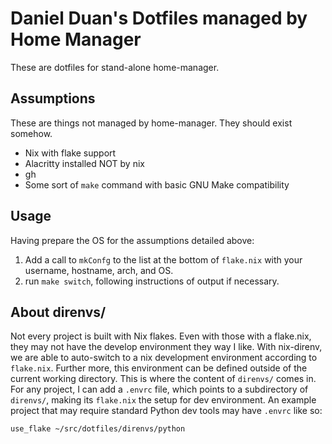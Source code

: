 # Daniel Duan's Dotfiles managed by Home Manager

These are dotfiles for stand-alone home-manager.

## Assumptions

These are things not managed by home-manager. They should exist somehow.

- Nix with flake support
- Alacritty installed NOT by nix
- gh
- Some sort of `make` command with basic GNU Make compatibility

## Usage

Having prepare the OS for the assumptions detailed above: 
1. Add a call to `mkConfg` to the list at the bottom of `flake.nix` with your
   username, hostname, arch, and OS.
2. run `make switch`, following instructions of output if necessary.

## About direnvs/

Not every project is built with Nix flakes. Even with those with a flake.nix, they may not have the develop
environment they way I like. With nix-direnv, we are able to auto-switch to a nix development environment
according to `flake.nix`. Further more, this environment can be defined outside of the current working
directory. This is where the content of `direnvs/` comes in. For any project, I can add a `.envrc` file, which
points to a subdirectory of `direnvs/`, making its `flake.nix` the setup for dev environment. An example
project that may require standard Python dev tools may have `.envrc` like so:

```
use_flake ~/src/dotfiles/direnvs/python
```
